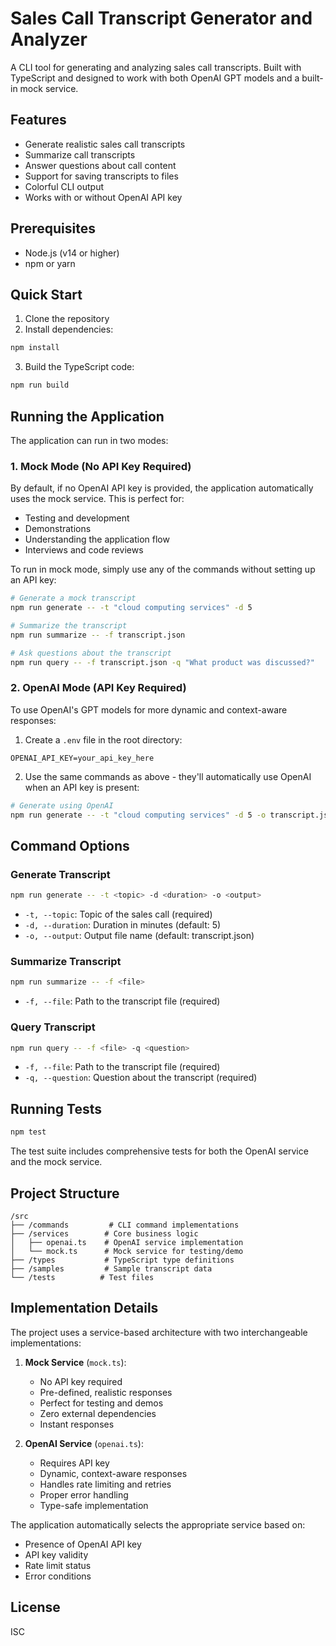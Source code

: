 # Sales Call Transcript Generator and Analyzer

A CLI tool for generating and analyzing sales call transcripts. Built with TypeScript and designed to work with both OpenAI GPT models and a built-in mock service.

## Features

- Generate realistic sales call transcripts
- Summarize call transcripts
- Answer questions about call content
- Support for saving transcripts to files
- Colorful CLI output
- Works with or without OpenAI API key

## Prerequisites

- Node.js (v14 or higher)
- npm or yarn

## Quick Start

1. Clone the repository
2. Install dependencies:
```bash
npm install
```
3. Build the TypeScript code:
```bash
npm run build
```

## Running the Application

The application can run in two modes:

### 1. Mock Mode (No API Key Required)

By default, if no OpenAI API key is provided, the application automatically uses the mock service. This is perfect for:
- Testing and development
- Demonstrations
- Understanding the application flow
- Interviews and code reviews

To run in mock mode, simply use any of the commands without setting up an API key:

```bash
# Generate a mock transcript
npm run generate -- -t "cloud computing services" -d 5

# Summarize the transcript
npm run summarize -- -f transcript.json

# Ask questions about the transcript
npm run query -- -f transcript.json -q "What product was discussed?"
```

### 2. OpenAI Mode (API Key Required)

To use OpenAI's GPT models for more dynamic and context-aware responses:

1. Create a `.env` file in the root directory:
```
OPENAI_API_KEY=your_api_key_here
```

2. Use the same commands as above - they'll automatically use OpenAI when an API key is present:
```bash
# Generate using OpenAI
npm run generate -- -t "cloud computing services" -d 5 -o transcript.json
```

## Command Options

### Generate Transcript
```bash
npm run generate -- -t <topic> -d <duration> -o <output>
```
- `-t, --topic`: Topic of the sales call (required)
- `-d, --duration`: Duration in minutes (default: 5)
- `-o, --output`: Output file name (default: transcript.json)

### Summarize Transcript
```bash
npm run summarize -- -f <file>
```
- `-f, --file`: Path to the transcript file (required)

### Query Transcript
```bash
npm run query -- -f <file> -q <question>
```
- `-f, --file`: Path to the transcript file (required)
- `-q, --question`: Question about the transcript (required)

## Running Tests

```bash
npm test
```

The test suite includes comprehensive tests for both the OpenAI service and the mock service.

## Project Structure

```
/src
├── /commands         # CLI command implementations
├── /services        # Core business logic
│   ├── openai.ts    # OpenAI service implementation
│   └── mock.ts      # Mock service for testing/demo
├── /types           # TypeScript type definitions
├── /samples         # Sample transcript data
└── /tests          # Test files
```

## Implementation Details

The project uses a service-based architecture with two interchangeable implementations:

1. **Mock Service** (`mock.ts`):
   - No API key required
   - Pre-defined, realistic responses
   - Perfect for testing and demos
   - Zero external dependencies
   - Instant responses

2. **OpenAI Service** (`openai.ts`):
   - Requires API key
   - Dynamic, context-aware responses
   - Handles rate limiting and retries
   - Proper error handling
   - Type-safe implementation

The application automatically selects the appropriate service based on:
- Presence of OpenAI API key
- API key validity
- Rate limit status
- Error conditions

## License

ISC
